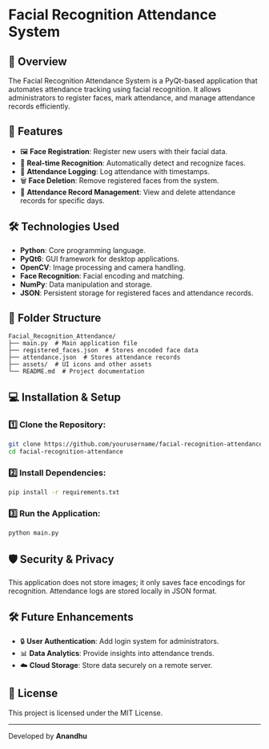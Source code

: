 # Facial Recognition Attendance System

## 📌 Overview
The Facial Recognition Attendance System is a PyQt-based application that automates attendance tracking using facial recognition. It allows administrators to register faces, mark attendance, and manage attendance records efficiently.

## 🚀 Features
- 🖼️ **Face Registration**: Register new users with their facial data.
- 📸 **Real-time Recognition**: Automatically detect and recognize faces.
- 📝 **Attendance Logging**: Log attendance with timestamps.
- 🗑️ **Face Deletion**: Remove registered faces from the system.
- 📅 **Attendance Record Management**: View and delete attendance records for specific days.

## 🛠️ Technologies Used
- **Python**: Core programming language.
- **PyQt6**: GUI framework for desktop applications.
- **OpenCV**: Image processing and camera handling.
- **Face Recognition**: Facial encoding and matching.
- **NumPy**: Data manipulation and storage.
- **JSON**: Persistent storage for registered faces and attendance records.

## 📂 Folder Structure
```
Facial_Recognition_Attendance/
├── main.py  # Main application file
├── registered_faces.json  # Stores encoded face data
├── attendance.json  # Stores attendance records
├── assets/  # UI icons and other assets
└── README.md  # Project documentation
```

## 💻 Installation & Setup
### 1️⃣ Clone the Repository:
```sh
git clone https://github.com/yourusername/facial-recognition-attendance.git
cd facial-recognition-attendance
```

### 2️⃣ Install Dependencies:
```sh
pip install -r requirements.txt
```

### 3️⃣ Run the Application:
```sh
python main.py
```

## 🛡️ Security & Privacy
This application does not store images; it only saves face encodings for recognition. Attendance logs are stored locally in JSON format.

## 🛠️ Future Enhancements
- 🔒 **User Authentication**: Add login system for administrators.
- 📊 **Data Analytics**: Provide insights into attendance trends.
- ☁️ **Cloud Storage**: Store data securely on a remote server.

## 📝 License
This project is licensed under the MIT License.

---
Developed by **Anandhu**

